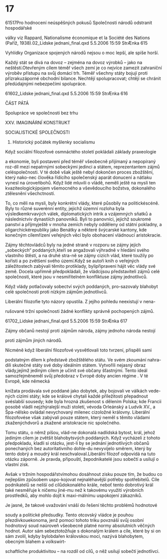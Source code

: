 # 17

61517Pro hodnocení neúspěšných pokusů Společnosti národů odstranit hospodářské

války viz Rappard, Nationalisme économique et la Société des Nations (Paříž, 1938).02_Lidske jednani_final.qxd 5.5.2006 15:59 StrÆnka 615

Vyhlídky Organizace spojených národů nejsou o moc lepší, ale spíše horší.

Každý stát se dívá na dovoz – zejména na dovoz výrobků – jako na neštěstí.Otevřeným cílem téměř všech zemí je co nejvíce zamezit zahraniční výroběv přístupu na svůj domácí trh. Téměř všechny státy bojují proti přízrakuzáporné obchodní bilance. Nechtějí spolupracovat; chtějí se chránit předúdajnými nebezpečími spolupráce.

61602_Lidske jednani_final.qxd 5.5.2006 15:59 StrÆnka 616

ČÁST PÁTÁ

Spolupráce ve společnosti bez trhu

XXV. IMAGINÁRNÍ KONSTRUKT

SOCIALISTICKÉ SPOLEČNOSTI

1. Historický počátek myšlenky socialismu

Když sociální filozofové osmnáctého století pokládali základy praxeologie

a ekonomie, byli postaveni před téměř všeobecně přijímaný a nepopíraný roz-díl mezi nepatrnými sobeckými jedinci a státem, reprezentantem zájmů celéspolečnosti. V té době však ještě nebyl dokončen proces zbožštění, který nako-nec člověka řídícího společenský aparát donucení a nátlaku vynesl na úroveňbohů. Když lidé mluvili o vládě, neměli ještě na mysli ten kvaziteologickýpojem všemocného a vševědoucího božstva, dokonalého ztělesnění všechctností.

To, co měli na mysli, byly konkrétní vlády, které působily na politickéscéně. Byly to různé suverénní entity, jejichž územní rozloha byla výsledkemkrvavých válek, diplomatických intrik a vzájemných sňatků a následnictvív dynastiích panovníků. Byli to panovníci, jejichž soukromé panství a příjmyještě v mnoha zemích nebyly odděleny od státní pokladny, a oligarchickérepubliky jako Benátky a některé švýcarské kantony, kde konečným cílemřízení veřejných věcí bylo obohacení vládnoucí aristokracie.

Zájmy těchtovládců byly na jedné straně v rozporu se zájmy jejich „sobeckých“ poddaných,kteří se angažovali výhradně v hledání svého vlastního štěstí, a na druhé stra-ně se zájmy cizích vlád, které toužily po kořisti a po zvětšení svého území.Když se autoři knih o veřejných záležitostech zabývali těmito protiklady, bylipřipraveni hájit věc vlády své země. Docela upřímně předpokládali, že vládcijsou představiteli zájmů celé společnosti, které jsou v nesmiřitelném konfliktuse zájmy jednotlivců.

Když vlády potlačovaly sobectví svých poddaných, pro-sazovaly blahobyt celé společnosti proti nízkým zájmům jednotlivců.

Liberální filozofie tyto názory opustila. Z jejího pohledu neexistují v nena-

rušované tržní společnosti žádné konflikty správně pochopených zájmů.

61702_Lidske jednani_final.qxd 5.5.2006 15:59 StrÆnka 617

Zájmy občanů nestojí proti zájmům národa, zájmy jednoho národa nestojí

proti zájmům jiných národů.

Nicméně když liberální filozofové vysvětlovali toto tvrzení, přispěli sami

podstatným dílem k představě zbožštělého státu. Ve svém zkoumání nahra-dili skutečné státy své doby ideálním státem. Vytvořili nejasný obraz vlády,jejímž jediným cílem je učinit své občany šťastnými. Tento ideál samozřejměneměl svůj předobraz v Evropě doby ancien régime . V té Evropě, kde německá

knížata prodávala své poddané jako dobytek, aby bojovali ve válkách vede-ných cizími státy; kde se králové chytali každé příležitosti přepadnout svéslabší sousedy; kde byla hrozná zkušenost s dělením Polska; kde Francii posobě vládli nejzhýralejší muži století, vévoda Orleánský a Ludvík XV., a Špa-nělsko ovládal nevychovaný milenec cizoložné královny. Liberální filozofovése však zabývali pouze státem, který neměl s těmito vládami zkaženýchdvorů a zkažené aristokracie nic společného.

Tomu státu, o němž píšou, vlád-ne dokonalá nadlidská bytost, král, jehož jediným cílem je zvětšit blahobytsvých poddaných. Když vycházeli z tohoto předpokladu, kladli si otázku, jest-li by se jednání jednotlivých občanů ponechaných bez autoritativního dohle-du nevyvíjelo směrem, který by tento dobrý a moudrý král neschvaloval.Liberální filozof odpovídá na tuto otázku záporně. Je pravda, připouští, žepodnikatelé jsou sobečtí a usilují o vlastní zisk.

Avšak v tržním hospodářstvímohou dosáhnout zisku pouze tím, že budou co nejlepším způsobem uspo-kojovat nejnaléhavější potřeby spotřebitelů. Cíle podnikatelů se neliší od cílůdokonalého krále, neboť tento dobrotivý král také nesměřuje k ničemu jiné-mu než k takovému využití výrobních prostředků, aby mohlo dojít k maxi-málnímu uspokojení zákazníků.

Je jasné, že takové uvažování vnáší do řešení těchto problémů hodnotové

soudy a politické předsudky. Tento otcovský vládce je pouhou přezdívkouekonoma, jenž pomocí tohoto triku povznáší svůj osobní hodnotový soud naúroveň všeobecně platné normy absolutních věčných hodnot. Autor sám sebeztotožňuje s dokonalým králem a cíle, které by si on sám zvolil, kdyby bylobdařen královskou mocí, nazývá blahobytem, obecným blahem a volkswirt-

schaftliche produktivitou – na rozdíl od cílů, o něž usilují sobečtí jednotlivci.
